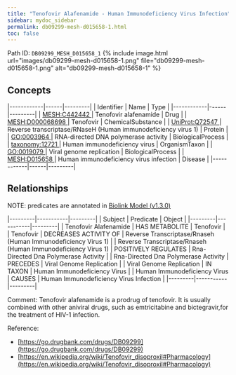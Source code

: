 ```yaml
---
title: "Tenofovir Alafenamide - Human Immunodeficiency Virus Infection"
sidebar: mydoc_sidebar
permalink: db09299-mesh-d015658-1.html
toc: false 
---
```



Path ID: `DB09299_MESH_D015658_1`
{% include image.html url="images/db09299-mesh-d015658-1.png" file="db09299-mesh-d015658-1.png" alt="db09299-mesh-d015658-1" %}

## Concepts

|------------|------|---------|
| Identifier | Name | Type    |
|------------|------|---------|
| <a href="https://identifiers.org/MESH:C442442">MESH:C442442 </a> | Tenofovir alafenamide | Drug |
| <a href="https://identifiers.org/MESH:D000068698">MESH:D000068698 </a> | Tenofovir | ChemicalSubstance |
| <a href="https://identifiers.org/UniProt:Q72547">UniProt:Q72547 </a> | Reverse transcriptase/RNaseH (Human immunodeficiency virus 1) | Protein |
| <a href="https://identifiers.org/GO:0003964">GO:0003964 </a> | RNA-directed DNA polymerase activity | BiologicalProcess |
| <a href="https://identifiers.org/taxonomy:12721">taxonomy:12721 </a> | Human immunodeficiency virus | OrganismTaxon |
| <a href="https://identifiers.org/GO:0019079">GO:0019079 </a> | Viral genome replication | BiologicalProcess |
| <a href="https://identifiers.org/MESH:D015658">MESH:D015658 </a> | Human immunodeficiency virus infection | Disease |
|------------|------|---------|

## Relationships


NOTE: predicates are annotated in <a href="https://github.com/biolink/biolink-model/releases/tag/v1.3.0">Biolink Model (v1.3.0)</a>

|---------|-----------|---------|
| Subject | Predicate | Object  |
|---------|-----------|---------|
| Tenofovir Alafenamide | HAS METABOLITE | Tenofovir |
| Tenofovir | DECREASES ACTIVITY OF | Reverse Transcriptase/Rnaseh (Human Immunodeficiency Virus 1) |
| Reverse Transcriptase/Rnaseh (Human Immunodeficiency Virus 1) | POSITIVELY REGULATES | Rna-Directed Dna Polymerase Activity |
| Rna-Directed Dna Polymerase Activity | PRECEDES | Viral Genome Replication |
| Viral Genome Replication | IN TAXON | Human Immunodeficiency Virus |
| Human Immunodeficiency Virus | CAUSES | Human Immunodeficiency Virus Infection |
|---------|-----------|---------|

Comment: Tenofovir alafenamide is a prodrug of tenofovir. It is usually combined with other aniviral drugs, such as emtricitabine and bictegravir,for the treatment of HIV-1 infection.

Reference: 
  - [https://go.drugbank.com/drugs/DB09299](https://go.drugbank.com/drugs/DB09299)
  - [https://en.wikipedia.org/wiki/Tenofovir_disoproxil#Pharmacology](https://en.wikipedia.org/wiki/Tenofovir_disoproxil#Pharmacology)
